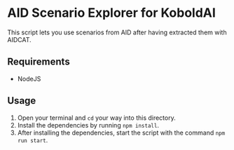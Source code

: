 # AID Scenario Explorer for KoboldAI
This script lets you use scenarios from AID after having extracted them with AIDCAT.

## Requirements
* NodeJS

## Usage
1. Open your terminal and `cd` your way into this directory.
2. Install the dependencies by running `npm install`.
3. After installing the dependencies, start the script with the command `npm run start`. 